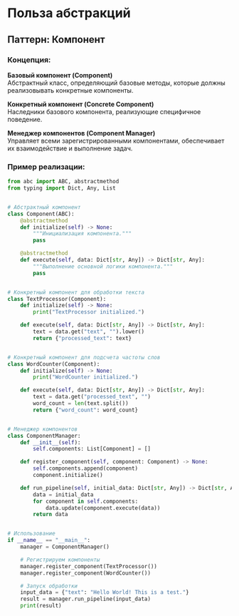 # Польза абстракций

## Паттерн: Компонент

### Концепция:
**Базовый компонент (Component)**  
Абстрактный класс, определяющий базовые методы, которые должны реализовывать конкретные компоненты.

**Конкретный компонент (Concrete Component)**  
Наследники базового компонента, реализующие специфичное поведение.

**Менеджер компонентов (Component Manager)**  
Управляет всеми зарегистрированными компонентами, обеспечивает их взаимодействие и выполнение задач.

### Пример реализации:
```python
from abc import ABC, abstractmethod
from typing import Dict, Any, List


# Абстрактный компонент
class Component(ABC):
    @abstractmethod
    def initialize(self) -> None:
        """Инициализация компонента."""
        pass

    @abstractmethod
    def execute(self, data: Dict[str, Any]) -> Dict[str, Any]:
        """Выполнение основной логики компонента."""
        pass


# Конкретный компонент для обработки текста
class TextProcessor(Component):
    def initialize(self) -> None:
        print("TextProcessor initialized.")

    def execute(self, data: Dict[str, Any]) -> Dict[str, Any]:
        text = data.get("text", "").lower()
        return {"processed_text": text}


# Конкретный компонент для подсчета частоты слов
class WordCounter(Component):
    def initialize(self) -> None:
        print("WordCounter initialized.")

    def execute(self, data: Dict[str, Any]) -> Dict[str, Any]:
        text = data.get("processed_text", "")
        word_count = len(text.split())
        return {"word_count": word_count}


# Менеджер компонентов
class ComponentManager:
    def __init__(self):
        self.components: List[Component] = []

    def register_component(self, component: Component) -> None:
        self.components.append(component)
        component.initialize()

    def run_pipeline(self, initial_data: Dict[str, Any]) -> Dict[str, Any]:
        data = initial_data
        for component in self.components:
            data.update(component.execute(data))
        return data


# Использование
if __name__ == "__main__":
    manager = ComponentManager()

    # Регистрируем компоненты
    manager.register_component(TextProcessor())
    manager.register_component(WordCounter())

    # Запуск обработки
    input_data = {"text": "Hello World! This is a test."}
    result = manager.run_pipeline(input_data)
    print(result)
```